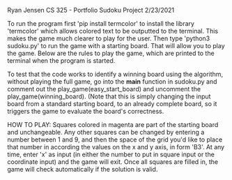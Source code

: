 Ryan Jensen
CS 325 - Portfolio Sudoku Project
2/23/2021

To run the program first 'pip install termcolor' to install the library 'termcolor' which allows colored text to be
outputted to the terminal. This makes the game much clearer to play for the user. Then type 'python3 sudoku.py' to run
the game with a starting board. That will allow you to play the game. Below are the rules to play the game, which are
printed to the terminal when the program is started.


To test that the code works to identify a winning board using the algorithm, without playing
the full game, go into the __main__ function in sudoku.py and comment out the play_game(easy_start_board)
and uncomment the play_game(winning_board). (Note that this is simply changing the input board from
a standard starting board, to an already complete board, so it triggers the game to evaluate the
board's correctness.


HOW TO PLAY:
Squares colored in magenta are part of the starting board and unchangeable. Any other squares
can be changed by entering a number between 1 and 9, and then the space of the grid you'd like
to place that number in according the values on the x and y axis, in form 'B3'. At any time,
enter 'x' as input (in either the number to put in square input or the coordinate input) and the game will exit.
Once all squares are filled in, the game will check automatically if the solution is valid.
